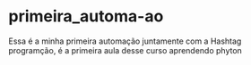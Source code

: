 # primeira_automa-ao
Essa é a minha primeira automação juntamente com a Hashtag programção, é a primeira aula desse curso aprendendo phyton
